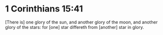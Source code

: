 # 1 Corinthians 15:41

[There is] one glory of the sun, and another glory of the moon, and another glory of the stars: for [one] star differeth from [another] star in glory.